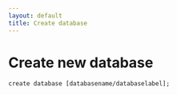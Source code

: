 ```yaml
---
layout: default
title: Create database
---
```

# Create new database

`create database [databasename/databaselabel];`
